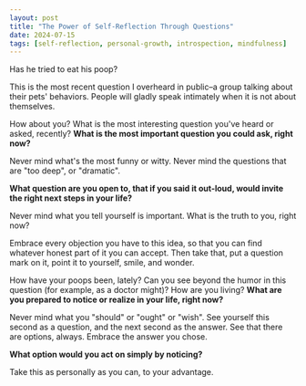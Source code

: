 ```yaml
---
layout: post
title: "The Power of Self-Reflection Through Questions"
date: 2024-07-15
tags: [self-reflection, personal-growth, introspection, mindfulness]
---
```


Has he tried to eat his poop?

This is the most recent question I overheard in public–a group talking about their pets' behaviors. People will gladly speak intimately when it is not about themselves.

How about you? What is the most interesting question you've heard or asked, recently? **What is the most important question you could ask, right now?**

Never mind what's the most funny or witty. Never mind the questions that are "too deep", or "dramatic".

**What question are you open to, that if you said it out-loud, would invite the right next steps in your life?**

Never mind what you tell yourself is important. What is the truth to you, right now?

Embrace every objection you have to this idea, so that you can find whatever honest part of it you can accept. Then take that, put a question mark on it, point it to yourself, smile, and wonder.

How have your poops been, lately? Can you see beyond the humor in this question (for example, as a doctor might)? How are you living? **What are you prepared to notice or realize in your life, right now?**

Never mind what you "should" or "ought" or "wish". See yourself this second as a question, and the next second as the answer. See that there are options, always. Embrace the answer you chose.

**What option would you act on simply by noticing?**

Take this as personally as you can, to your advantage.

[^1]: This post encourages self-reflection through provocative questions, challenging readers to look beyond surface-level thoughts and consider deeper truths about their lives and choices.

[^2]: The unconventional opening serves to illustrate how people often discuss intimate details about others (or pets) more readily than themselves, setting the stage for more personal introspection.

[^3]: By repeatedly asking the reader to consider important questions they could ask themselves, the post aims to stimulate a process of self-discovery and potential personal growth.

[^4]: The seemingly humorous question about bodily functions is used as a metaphor for overall health and lifestyle choices, encouraging readers to look beyond the surface and consider the deeper implications of their daily habits.

[^5]: The post concludes by emphasizing the power of awareness and choice, suggesting that simply noticing certain aspects of our lives can lead to meaningful action and change.
